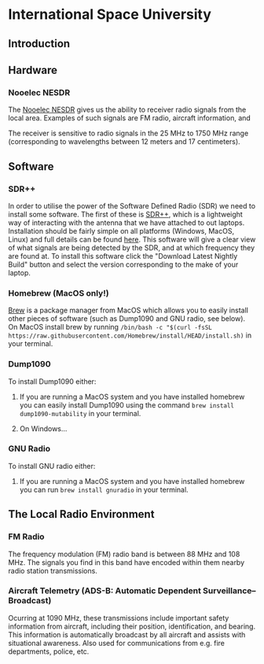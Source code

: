 # International Space University 

## Introduction

## Hardware

### Nooelec NESDR

The [Nooelec NESDR](https://www.nooelec.com/store/sdr/sdr-receivers/nesdr-mini-plus.html) gives us the ability to receiver radio signals from the local area. Examples of such signals are FM radio, aircraft information, and 

The receiver is sensitive to radio signals in the 25 MHz to 1750 MHz range (corresponding to wavelengths between 12 meters and 17 centimeters).

## Software

### SDR++

In order to utilise the power of the Software Defined Radio (SDR) we need to install some software. The first of these is [SDR++](https://www.sdrpp.org/), which is a lightweight way of interacting with the antenna that we have attached to out laptops. Installation should be fairly simple on all platforms (Windows, MacOS, Linux) and full details can be found [here](https://www.sdrpp.org/manual.pdf). This software will give a clear view of what signals are being detected by the SDR, and at which frequency they are found at. To install this software click the "Download Latest Nightly Build" button and select the version corresponding to the make of your laptop.

### Homebrew (MacOS only!)

[Brew](https://brew.sh/) is a package manager from MacOS which allows you to easily install other pieces of software (such as Dump1090 and GNU radio, see below). On MacOS install brew by running `/bin/bash -c "$(curl -fsSL https://raw.githubusercontent.com/Homebrew/install/HEAD/install.sh)` in your terminal.

### Dump1090

To install Dump1090 either:

1. If you are running a MacOS system and you have installed homebrew you can easily install Dump1090 using the command `brew install dump1090-mutability` in your terminal.

2. On Windows...

### GNU Radio

To install GNU radio either:

1. If you are running a MacOS system and you have installed homebrew you can run `brew install gnuradio` in your terminal.

## The Local Radio Environment

### FM Radio

The frequency modulation (FM) radio band is between 88 MHz and 108 MHz. The signals you find in this band have encoded within them nearby radio station transmissions.

### Aircraft Telemetry (ADS-B: Automatic Dependent Surveillance–Broadcast)

Ocurring at 1090 MHz, these transmissions include important safety information from aircraft, including their position, identification, and bearing. This information is automatically broadcast by all aircraft and assists with situational awareness. Also used for communications from e.g. fire departments, police, etc. 









